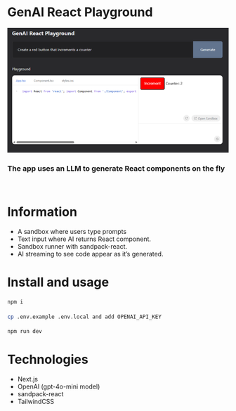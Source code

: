 # GenAI React Playground

<img src="./public/aireactplg.png">

### The app uses an LLM to generate React components on the fly

<br />

# Information

- A sandbox where users type prompts
- Text input where AI returns React component.
- Sandbox runner with sandpack-react.
- AI streaming to see code appear as it’s generated.

#  Install and usage

```bash
npm i

cp .env.example .env.local and add OPENAI_API_KEY

npm run dev
```

# Technologies

- Next.js
- OpenAI (gpt-4o-mini model)
- sandpack-react
- TailwindCSS
